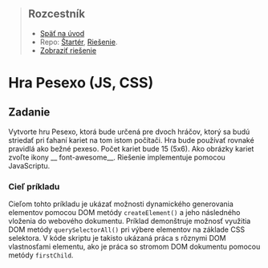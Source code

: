 <div class="hidden">

> ## Rozcestník
> - [Späť na úvod](../../README.md)
> - Repo: [Štartér](/../../tree/main/komplexne/pexeso), [Riešenie](/../../tree/solution/komplexne/pexeso).
> - [Zobraziť riešenie](riesenie.md)

</div>

# Hra Pesexo (JS, CSS)

## Zadanie

Vytvorte hru Pesexo, ktorá bude určená pre dvoch hráčov, ktorý sa budú striedať pri ťahaní kariet na tom istom počítači.
Hra bude používať rovnaké pravidlá ako bežné pexeso. Počet kariet bude 15 (5x6). Ako obrázky kariet zvoľte ikony __
font-awesome__. Riešenie implementuje pomocou JavaScriptu.

### Cieľ príkladu

Cieľom tohto príkladu je ukázať možnosti dynamického generovania elementov pomocou DOM metódy `createElement()` a jeho
následného vloženia do webového dokumentu. Príklad demonštruje možnosť využitia DOM metódy `querySelectorAll()`
pri výbere elementov na základe CSS selektora. V kóde skriptu je takisto ukázaná práca s rôznymi DOM vlastnosťami
elementu, ako je práca so stromom DOM dokumentu pomocou metódy `firstChild`.